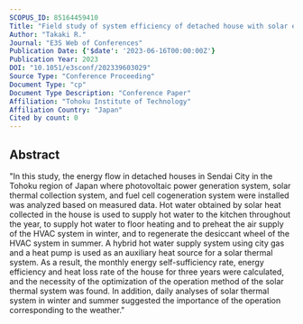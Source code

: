 ```yaml
---
SCOPUS_ID: 85164459410
Title: "Field study of system efficiency of detached house with solar energy system and fuel cell cogeneration system in Japan"
Author: "Takaki R."
Journal: "E3S Web of Conferences"
Publication Date: {'$date': '2023-06-16T00:00:00Z'}
Publication Year: 2023
DOI: "10.1051/e3sconf/202339603029"
Source Type: "Conference Proceeding"
Document Type: "cp"
Document Type Description: "Conference Paper"
Affiliation: "Tohoku Institute of Technology"
Affiliation Country: "Japan"
Cited by count: 0
---
```


## Abstract
"In this study, the energy flow in detached houses in Sendai City in the Tohoku region of Japan where photovoltaic power generation system, solar thermal collection system, and fuel cell cogeneration system were installed was analyzed based on measured data. Hot water obtained by solar heat collected in the house is used to supply hot water to the kitchen throughout the year, to supply hot water to floor heating and to preheat the air supply of the HVAC system in winter, and to regenerate the desiccant wheel of the HVAC system in summer. A hybrid hot water supply system using city gas and a heat pump is used as an auxiliary heat source for a solar thermal system. As a result, the monthly energy self-sufficiency rate, energy efficiency and heat loss rate of the house for three years were calculated, and the necessity of the optimization of the operation method of the solar thermal system was found. In addition, daily analyses of solar thermal system in winter and summer suggested the importance of the operation corresponding to the weather."
